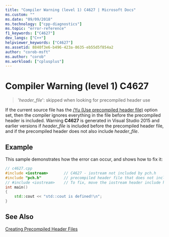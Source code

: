 ```yaml
---
title: "Compiler Warning (level 1) C4627 | Microsoft Docs"
ms.custom: ""
ms.date: "09/09/2018"
ms.technology: ["cpp-diagnostics"]
ms.topic: "error-reference"
f1_keywords: ["C4627"]
dev_langs: ["C++"]
helpviewer_keywords: ["C4627"]
ms.assetid: 8840f3e6-b496-423a-8635-eb55d5f854a2
author: "corob-msft"
ms.author: "corob"
ms.workload: ["cplusplus"]
---
```

# Compiler Warning (level 1) C4627

> '*header_file*': skipped when looking for precompiled header use

If the current source file has the [/Yu \(Use precompiled header file)](../../build/reference/yu-use-precompiled-header-file.md) option set, then the compiler ignores everything in the file before the precompiled header is included. Warning **C4627** is generated in Visual Studio 2015 and earlier versions if *header_file* is included before the precompiled header file, and if the precompiled header does not also include *header_file*.

## Example

This sample demonstrates how the error can occur, and shows how to fix it:
 
```cpp
// c4627.cpp
#include <iostream>       // C4627 - iostream not included by pch.h
#include "pch.h"          // precompiled header file that does not include iostream
// #include <iostream>    // To fix, move the iostream header include here from above
int main()
{
    std::cout << "std::cout is defined!\n";
}
```
  
## See Also

[Creating Precompiled Header Files](../../build/reference/creating-precompiled-header-files.md)
